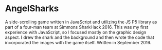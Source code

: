 # AngelSharks
A side-scrolling game written in JavaScript and utilizing the JS P5 library as part of a four-man team at Simmons SharkHack 2016. This was my first experience with JavaScript, so I focused mostly on the graphic design aspect. I drew the shark and the background and then wrote the code that incorporated the images with the game itself. Written in September 2016.